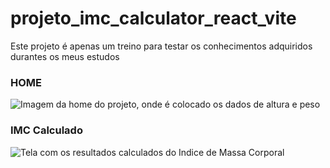 # projeto_imc_calculator_react_vite
Este projeto é apenas um treino para testar os conhecimentos adquiridos durantes os meus estudos

### HOME
<img src="https://camo.githubusercontent.com/b50d36a2cf634846c57f6511899de62efb447e306f0c44b701fdca6d24cdf6ca/68747470733a2f2f692e6962622e636f2f585750586b33312f64657369676e2d686f6d652e6a7067" alt="Imagem da home do projeto, onde é colocado os dados de altura e peso">


### IMC Calculado
<img src="https://ibb.co/fSdf06Q" alt="Tela com os resultados calculados do Indice de Massa Corporal">
